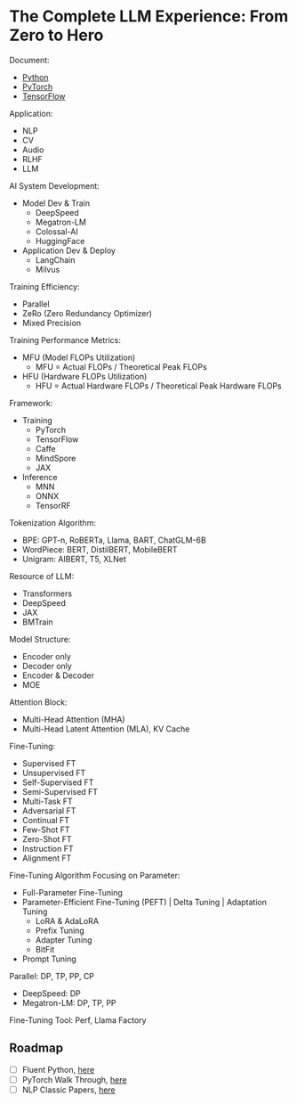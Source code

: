 # The Complete LLM Experience: From Zero to Hero

Document:

- [Python](https://docs.python.org/3/)
- [PyTorch](https://pytorch.org/docs/stable/index.html)
- [TensorFlow](https://www.tensorflow.org/api_docs/python/tf)

Application:
- NLP
- CV
- Audio
- RLHF
- LLM

AI System Development:
- Model Dev & Train
  - DeepSpeed
  - Megatron-LM
  - Colossal-AI
  - HuggingFace
- Application Dev & Deploy
  - LangChain
  - Milvus

Training Efficiency:
- Parallel
- ZeRo (Zero Redundancy Optimizer)
- Mixed Precision

Training Performance Metrics:
- MFU (Model FLOPs Utilization)
  - MFU = Actual FLOPs / Theoretical Peak FLOPs
- HFU (Hardware FLOPs Utilization)
  - HFU = Actual Hardware FLOPs / Theoretical Peak Hardware FLOPs

Framework:
- Training
  - PyTorch
  - TensorFlow
  - Caffe
  - MindSpore
  - JAX
- Inference
  - MNN
  - ONNX
  - TensorRF

Tokenization Algorithm:
- BPE: GPT-n, RoBERTa, Llama, BART, ChatGLM-6B
- WordPiece: BERT, DistilBERT, MobileBERT
- Unigram: AIBERT, T5, XLNet

Resource of LLM:
- Transformers
- DeepSpeed
- JAX
- BMTrain

Model Structure:
- Encoder only
- Decoder only
- Encoder & Decoder
- MOE

Attention Block:
- Multi-Head Attention (MHA)
- Multi-Head Latent Attention (MLA), KV Cache

Fine-Tuning:
- Supervised FT
- Unsupervised FT
- Self-Supervised FT
- Semi-Supervised FT
- Multi-Task FT
- Adversarial FT
- Continual FT
- Few-Shot FT
- Zero-Shot FT
- Instruction FT
- Alignment FT

Fine-Tuning Algorithm Focusing on Parameter:
- Full-Parameter Fine-Tuning
- Parameter-Efficient Fine-Tuning (PEFT) | Delta Tuning | Adaptation Tuning
  - LoRA & AdaLoRA
  - Prefix Tuning
  - Adapter Tuning
  - BitFit
- Prompt Tuning

Parallel: DP, TP, PP, CP
- DeepSpeed: DP
- Megatron-LM: DP, TP, PP

Fine-Tuning Tool: Perf, Llama Factory

## Roadmap

- [ ] Fluent Python, [here](./Python.md)
- [ ] PyTorch Walk Through, [here](./PyTorch.md)
- [ ] NLP Classic Papers, [here](./LLM%20Paper.md)